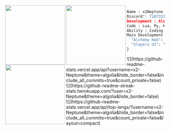 <img align="left" src="https://cdn.discordapp.com/attachments/1170025747872751736/1170390944063959110/N.png" width="189"/>
<img align="left" src="https://cdn.discordapp.com/attachments/1170025747872751736/1170390773636812800/Profile3.png" width="189"/>

```py
Name : x2Neptune
Discord": 710731327611207692
Development : Alchemy Hub, Crazzy Hub, Phoenix Hub
Code : Lua, Py, Html, Js, Node
Ability : Coding , Bypass , Decoder , Design
Main Development : {
  "Alchemy Hub": "Free Script Hub support PC / Mobile with high quality",
  "Slayerz UI": "Free Ui Library that support PC / Mobile will stable!"
}
```


<img align="left" src="https://github-readme-stats.vercel.app/api?username=x2-Neptune&theme=algolia&hide_border=false&include_all_commits=true&count_private=false" width="189"/>
![](https://github-readme-stats.vercel.app/api?username=x2-Neptune&theme=algolia&hide_border=false&include_all_commits=true&count_private=false)<br/>
![](https://github-readme-streak-stats.herokuapp.com/?user=x2-Neptune&theme=algolia&hide_border=false)<br/>
![](https://github-readme-stats.vercel.app/api/top-langs/?username=x2-Neptune&theme=algolia&hide_border=false&include_all_commits=true&count_private=false&layout=compact)
